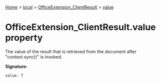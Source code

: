 [Home](./index) &gt; [local](local.md) &gt; [OfficeExtension\_ClientResult](local.officeextension_clientresult.md) &gt; [value](local.officeextension_clientresult.value.md)

# OfficeExtension\_ClientResult.value property

The value of the result that is retrieved from the document after "context.sync()" is invoked.

**Signature:**
```javascript
value: T
```
